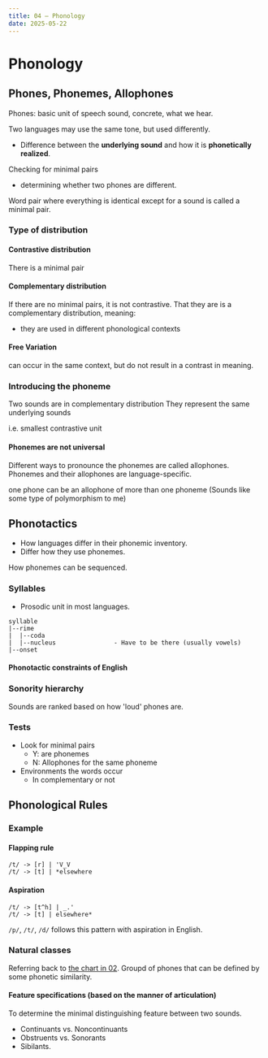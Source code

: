 ```yaml
---
title: 04 – Phonology
date: 2025-05-22
---
```


# Phonology
## Phones, Phonemes, Allophones

Phones: basic unit of speech sound, concrete, what we hear.

Two languages may use the same tone, but used differently.
- Difference between the **underlying sound** and how it is **phonetically realized**.

Checking for minimal pairs
- determining whether two phones are different.

Word pair where everything is identical except for a sound is called a minimal pair.

### Type of distribution

#### Contrastive distribution
There is a minimal pair

#### Complementary distribution
If there are no minimal pairs, it is not contrastive. That they are is a complementary distribution, meaning:
- they are used in different phonological contexts

#### Free Variation
can occur in the same context, but do not result in a contrast in meaning.

### Introducing the phoneme

Two sounds are in complementary distribution
They represent the same underlying sounds

i.e. smallest contrastive unit

#### Phonemes are not universal
Different ways to pronounce the phonemes are called allophones.
Phonemes and their allophones are language-specific.

one phone can be an allophone of more than one phoneme (Sounds like some type of polymorphism to me)

## Phonotactics
- How languages differ in their phonemic inventory.
- Differ how they use phonemes.

How phonemes can be sequenced.

### Syllables
- Prosodic unit in most languages.

```
syllable
|--rime
|  |--coda
|  |--nucleus                - Have to be there (usually vowels)
|--onset
```

#### Phonotactic constraints of English

### Sonority hierarchy
Sounds are ranked based on how 'loud' phones are.

### Tests
- Look for minimal pairs
  - Y: are phonemes
  - N: Allophones for the same phoneme
- Environments the words occur
  - In complementary or not

## Phonological Rules

### Example

#### Flapping rule
```
/t/ -> [r] | 'V_V
/t/ -> [t] | *elsewhere
```

#### Aspiration
```
/t/ -> [t^h] | _.'
/t/ -> [t] | elsewhere*
```

`/p/`, `/t/`, `/d/` follows this pattern with aspiration in English.

### Natural classes
Referring back to [the chart in 02](https://robinc.vercel.app).
Groupd of phones that can be defined by some phonetic similarity.

#### Feature specifications (based on the manner of articulation)
To determine the minimal distinguishing feature between two sounds.
- Continuants vs. Noncontinuants
- Obstruents vs. Sonorants
- Sibilants.